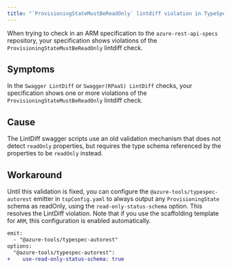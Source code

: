 ```yaml
---
title: "`ProvisioningStateMustBeReadOnly` lintdiff violation in TypeSpec for ARM Service"
---
```


When trying to check in an ARM specification to the `azure-rest-api-specs` repository, your specification
shows violations of the `ProvisioningStateMustBeReadOnly` lintdiff check.

## Symptoms

In the `Swagger LintDiff` or `Swagger(RPaaS) LintDiff` checks, your specification shows one or more
violations of the `ProvisioningStateMustBeReadOnly` lintdiff check.

## Cause

The LintDiff swagger scripts use an old validation mechanism that does not detect `readOnly` properties, but requires the
type schema referenced by the properties to be `readOnly` instead.

## Workaround

Until this validation is fixed, you can configure the `@azure-tools/typespec-autorest` emitter in `tspConfig.yaml`
to always output any `ProvisioningState` schema as readOnly, using the `read-only-status-schema` option. This
resolves the LintDiff violation. Note that if you use the scaffolding template for `ARM`, this configuration is
enabled automatically.

```diff lang=yaml title=tspconfig.yaml
emit:
  - "@azure-tools/typespec-autorest"
options:
  "@azure-tools/typespec-autorest":
+    use-read-only-status-schema: true
```
